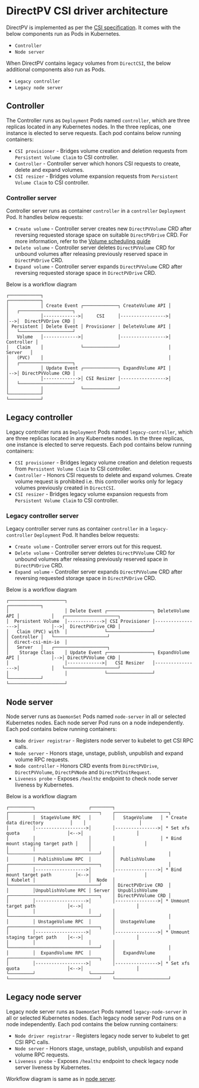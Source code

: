 # DirectPV CSI driver architecture

DirectPV is implemented as per the [CSI specification](https://github.com/container-storage-interface/spec/blob/master/spec.md). It comes with the below components run as Pods in Kubernetes.
* `Controller`
* `Node server`

When DirectPV contains legacy volumes from `DirectCSI`, the below additional components also run as Pods.
* `Legacy controller `
* `Legacy node server`

## Controller
The Controller runs as `Deployment` Pods named `controller`, which are three replicas located in any Kubernetes nodes. In the three replicas, one instance is elected to serve requests. Each pod contains below running containers:
* `CSI provisioner` - Bridges volume creation and deletion requests from `Persistent Volume Claim` to CSI controller.
* `Controller` - Controller server which honors CSI requests to create, delete and expand volumes.
* `CSI resizer` - Bridges volume expansion requests from `Persistent Volume Claim` to CSI controller.

### Controller server
Controller server runs as container `controller` in a `controller` `Deployment` Pod. It handles below requests:
* `Create volume` - Controller server creates new `DirectPVVolume` CRD after reversing requested storage space on suitable `DirectPVDrive` CRD. For more information, refer to the [Volume scheduling guide](./volume-scheduling.md)
* `Delete volume` - Controller server deletes `DirectPVVolume` CRD for unbound volumes after releasing previously reserved space in `DirectPVDrive` CRD.
* `Expand volume` - Controller server expands `DirectPVVolume` CRD after reversing requested storage space in `DirectPVDrive` CRD.

Below is a workflow diagram
```
┌────────────┐                                               ┌────────────┐
│            │ Create Event ┌─────────────┐ CreateVolume API │            │   ┌────────────────────┐
│            │------------->│     CSI     │----------------->│            │-->│  DirectPVDrive CRD │
│ Persistent │ Delete Event │ Provisioner │ DeleteVolume API │            │   └────────────────────┘
│   Volume   │------------->│             │----------------->│ Controller │
│   Claim    │              └─────────────┘                  │   Server   │
│   (PVC)    │                                               │            │   ┌────────────────────┐
│            │ Update Event ┌─────────────┐ ExpandVolume API │            │-->│ DirectPVVolume CRD │
│            │------------->│ CSI Resizer │----------------->│            │   └────────────────────┘
│            │              └─────────────┘                  └────────────┘
└────────────┘
```

## Legacy controller
Legacy controller runs as `Deployment` Pods named `legacy-controller`, which are three replicas located in any Kubernetes nodes. In the three replicas, one instance is elected to serve requests. Each pod contains below running containers:
* `CSI provisioner` - Bridges legacy volume creation and deletion requests from `Persistent Volume Claim` to CSI controller.
* `Controller` - Honors CSI requests to delete and expand volumes. Create volume request is prohibited i.e. this controller works only for legacy volumes previously created in `DirectCSI`.
* `CSI resizer` - Bridges legacy volume expansion requests from `Persistent Volume Claim` to CSI controller.

### Legacy controller server
Legacy controller server runs as container `controller` in a `legacy-controller` `Deployment` Pod. It handles below requests:
* `Create volume` - Controller server errors out for this request.
* `Delete volume` - Controller server deletes `DirectPVVolume` CRD for unbound volumes after releasing previously reserved space in `DirectPVDrive` CRD.
* `Expand volume` - Controller server expands `DirectPVVolume` CRD after reversing requested storage space in `DirectPVDrive` CRD.

Below is a workflow diagram
```
┌─────────────────────┐                                                   ┌────────────┐
│                     │ Delete Event ┌─────────────────┐ DeleteVolume API │            │   ┌────────────────────┐
│  Persistent Volume  │------------->│ CSI Provisioner │----------------->│            │-->│  DirectPVDrive CRD │
│   Claim (PVC) with  │              └─────────────────┘                  │ Controller │   └────────────────────┘
│  direct-csi-min-io  │                                                   │   Server   │   ┌────────────────────┐
│    Storage Class    │ Update Event ┌─────────────────┐ ExpandVolume API │            │-->│ DirectPVVolume CRD │
│                     │------------->│   CSI Resizer   │----------------->│            │   └────────────────────┘
│                     │              └─────────────────┘                  └────────────┘
└─────────────────────┘
```

## Node server
Node server runs as `DaemonSet` Pods named `node-server` in all or selected Kubernetes nodes. Each node server Pod runs on a node independently. Each pod contains below running containers:
* `Node driver registrar` - Registers node server to kubelet to get CSI RPC calls.
* `Node server` - Honors stage, unstage, publish, unpublish and expand volume RPC requests.
* `Node controller` - Honors CRD events from `DirectPVDrive`, `DirectPVVolume`, `DirectPVNode` and `DirectPVInitRequest`.
* `Liveness probe` - Exposes `/healthz` endpoint to check node server liveness by Kubernetes.

Below is a workflow diagram
```
┌─────────┐                    ┌────────┐                 ┌──────────────────────────────────┐    ┌────────────────────┐
│         │  StageVolume RPC   │        │   StageVolume   │ * Create data directory          │    │                    │
│         │------------------->│        │---------------->│ * Set xfs quota                  │<-->│                    │
│         │                    │        │                 │ * Bind mount staging target path │    │                    │
│         │                    │        │                 └──────────────────────────────────┘    │                    │
│         │ PublishVolume RPC  │        │  PublishVolume  ┌──────────────────────────────────┐    │                    │
│         │------------------->│        │---------------->│ * Bind mount target path         │<-->│                    │
│ Kubelet │                    │  Node  │                 └──────────────────────────────────┘    │ DirectPVDrive CRD  │
│         │UnpublishVolume RPC │ Server │ UnpublishVolume ┌──────────────────────────────────┐    │ DirectPVVolume CRD │
│         │------------------->│        │---------------->│ * Unmount target path            │<-->│                    │
│         │                    │        │                 └──────────────────────────────────┘    │                    │
│         │ UnstageVolume RPC  │        │  UnstageVolume  ┌──────────────────────────────────┐    │                    │
│         │------------------->│        │---------------->│ * Unmount staging target path    │<-->│                    │
│         │                    │        │                 └──────────────────────────────────┘    │                    │
│         │  ExpandVolume RPC  │        │   ExpandVolume  ┌──────────────────────────────────┐    │                    │
│         │------------------->│        │---------------->│ * Set xfs quota                  │<-->│                    │
└─────────┘                    └────────┘                 └──────────────────────────────────┘    └────────────────────┘
```

## Legacy node server
Legacy node server runs as `DaemonSet` Pods named `legacy-node-server` in all or selected Kubernetes nodes. Each legacy node server Pod runs on a node independently. Each pod contains the below running containers:
* `Node driver registrar` - Registers legacy node server to kubelet to get CSI RPC calls.
* `Node server` - Honors stage, unstage, publish, unpublish and expand volume RPC requests.
* `Liveness probe` - Exposes `/healthz` endpoint to check legacy node server liveness by Kubernetes.

Workflow diagram is same as in [node server](#node-server).

